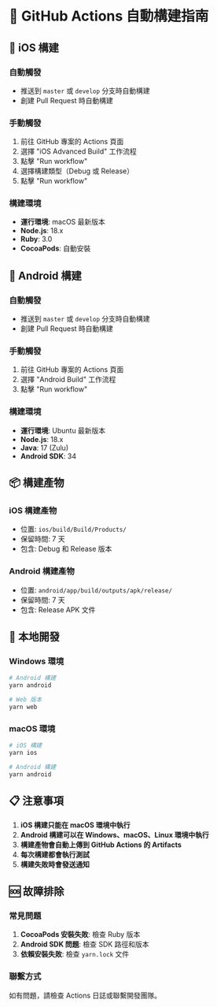 # 🚀 GitHub Actions 自動構建指南

## 📱 iOS 構建

### 自動觸發

- 推送到 `master` 或 `develop` 分支時自動構建
- 創建 Pull Request 時自動構建

### 手動觸發

1. 前往 GitHub 專案的 Actions 頁面
2. 選擇 "iOS Advanced Build" 工作流程
3. 點擊 "Run workflow"
4. 選擇構建類型（Debug 或 Release）
5. 點擊 "Run workflow"

### 構建環境

- **運行環境**: macOS 最新版本
- **Node.js**: 18.x
- **Ruby**: 3.0
- **CocoaPods**: 自動安裝

## 🤖 Android 構建

### 自動觸發

- 推送到 `master` 或 `develop` 分支時自動構建
- 創建 Pull Request 時自動構建

### 手動觸發

1. 前往 GitHub 專案的 Actions 頁面
2. 選擇 "Android Build" 工作流程
3. 點擊 "Run workflow"

### 構建環境

- **運行環境**: Ubuntu 最新版本
- **Node.js**: 18.x
- **Java**: 17 (Zulu)
- **Android SDK**: 34

## 📦 構建產物

### iOS 構建產物

- 位置: `ios/build/Build/Products/`
- 保留時間: 7 天
- 包含: Debug 和 Release 版本

### Android 構建產物

- 位置: `android/app/build/outputs/apk/release/`
- 保留時間: 7 天
- 包含: Release APK 文件

## 🔧 本地開發

### Windows 環境

```bash
# Android 構建
yarn android

# Web 版本
yarn web
```

### macOS 環境

```bash
# iOS 構建
yarn ios

# Android 構建
yarn android
```

## 📋 注意事項

1. **iOS 構建只能在 macOS 環境中執行**
2. **Android 構建可以在 Windows、macOS、Linux 環境中執行**
3. **構建產物會自動上傳到 GitHub Actions 的 Artifacts**
4. **每次構建都會執行測試**
5. **構建失敗時會發送通知**

## 🆘 故障排除

### 常見問題

1. **CocoaPods 安裝失敗**: 檢查 Ruby 版本
2. **Android SDK 問題**: 檢查 SDK 路徑和版本
3. **依賴安裝失敗**: 檢查 `yarn.lock` 文件

### 聯繫方式

如有問題，請檢查 Actions 日誌或聯繫開發團隊。
